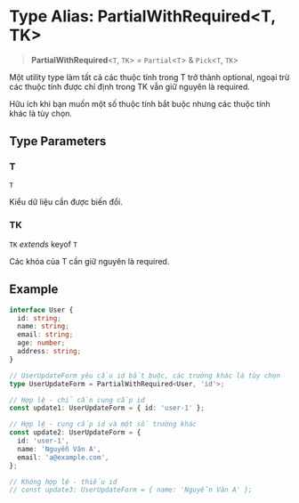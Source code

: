 # Type Alias: PartialWithRequired\<T, TK\>

> **PartialWithRequired**\<`T`, `TK`\> = `Partial`\<`T`\> & `Pick`\<`T`, `TK`\>

Một utility type làm tất cả các thuộc tính trong T trở thành optional,
ngoại trừ các thuộc tính được chỉ định trong TK vẫn giữ nguyên là required.

Hữu ích khi bạn muốn một số thuộc tính bắt buộc nhưng các thuộc tính khác là tùy chọn.

## Type Parameters

### T

`T`

Kiểu dữ liệu cần được biến đổi.

### TK

`TK` _extends_ keyof `T`

Các khóa của T cần giữ nguyên là required.

## Example

```typescript
interface User {
  id: string;
  name: string;
  email: string;
  age: number;
  address: string;
}

// UserUpdateForm yêu cầu id bắt buộc, các trường khác là tùy chọn
type UserUpdateForm = PartialWithRequired<User, 'id'>;

// Hợp lệ - chỉ cần cung cấp id
const update1: UserUpdateForm = { id: 'user-1' };

// Hợp lệ - cung cấp id và một số trường khác
const update2: UserUpdateForm = {
  id: 'user-1',
  name: 'Nguyễn Văn A',
  email: 'a@example.com',
};

// Không hợp lệ - thiếu id
// const update3: UserUpdateForm = { name: 'Nguyễn Văn A' };
```
